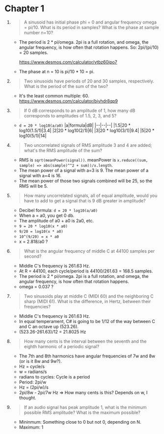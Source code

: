# Chapter 1

1. 
	> A sinusoid has initial phase phi = 0 and angular frequency omega = pi/10. What is its period in samples? What is the phase at sample number n=10?
	- The period is 2 * pi/omega. 2pi is a full rotation, and omega, the angular frequency, is how often that rotation happens. So: 2pi/(pi/10) = 20 samples.
	
		https://www.desmos.com/calculator/vtbz60ipo7
	
	- The phase at n = 10 is pi/10 * 10 = pi.


2.
	> Two sinusoids have periods of 20 and 30 samples, respectively. What is the period of the sum of the two?
	- It's the least common multiple: 60.
	https://www.desmos.com/calculator/biyhdr8qp9


3.
	> If 0 dB corresponds to an amplitude of 1, how many dB corresponds to amplitudes of 1.5, 2, 3, and 5?
	- `d = 20 * log10(a/a0)`
	|a|formula|dB|
	|--|--|--|
	|1.5|20 * log10(1.5/1)|3.4|
	|2|20 * log10(2/1)|6|
	|3|20 * log10(3/1)|9.4|
	|5|20 * log10(5/1)|14|


4.
	> Two uncorrelated signals of RMS amplitude 3 and 4 are added; what's the RMS amplitude of the sum?
	- RMS is `sqrt(meanPower(signal))`. meanPower is  `x.reduce((sum, sample) => abs(sample)^^2 + sum))/x.length`. 
	- The mean power of a signal with a=3 is 9. The mean power of a signal with a=4 is 16.
	- The mean power of those two signals combined will be 25, so the RMS will be 5.


5.
	> How many uncorrelated signals, all of equal amplitude, would you have to add to get a signal that is 9 dB greater in amplitude?
	- Decibel formula: `d = 20 * log10(a/a0)`
	- When a = a0, you get 0 db.
	- The amplitude of a0 + a0 is 2a0, etc.
	- `9 = 20 * log10(x * a0)`
	- `9/20 = log10(x * a0)`
	- `10^(9/20) = x * a0`
	- x = 2.818/a0 ?


6.
	> What is the angular frequency of middle C at 44100 samples per second?
	- Middle C's frequency is 261.63 Hz.
	- At R = 44100, each cycle/period is 44100/261.63 = 168.5 samples.
	- The period is 2 * pi/omega. 2pi is a full rotation, and omega, the angular frequency, is how often that rotation happens.
	- omega = 0.037 ?


7.
	> Two sinusoids play at middle C (MIDI 60) and the neighboring C sharp (MIDI 61). What is the difference, in Hertz, between their frequencies?
	- Middle C's frequency is 261.63 Hz.
	- In equal temperament, C# is going to be 1/12 of the way between C and C an octave up (523.26).
	- (523.26-261.63)/12 = 21.8025 Hz


8.
	> How many cents is the interval between the seventh and the eighth harmonic of a periodic signal?
	- The 7th and 8th harmonics have angular frequencies of 7w and 8w (or is it 8w and 9w?).
	- Hz = cycle/s
	- w = radians/s
	- radians to cycles: Cycle is a period
	- Period: 2pi/w
	- Hz = (2pi/w)/s
	- 2pi/8w - 2pi/7w Hz => How many cents is this? Depends on w, I thought.


9.
	> If an audio signal has peak amplitude 1, what is the minimum possible RMS amplitude? What is the maximum possible?
	- Mininmum: Something close to 0 but not 0, depending on N.
	- Maximum: 1

